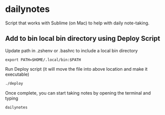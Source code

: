 # dailynotes
Script that works with Sublime (on Mac) to help with daily note-taking.

## Add to bin local bin directory using Deploy Script
Update path in .zshenv or .bashrc to include a local bin directory
```
export PATH=$HOME/.local/bin:$PATH
```
Run Deploy script (it will move the file into above location and make it executable)
```bash
./deploy
```

Once complete, you can start taking notes by opening the terminal and typing
```
dailynotes
```
